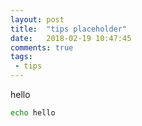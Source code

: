 ```yaml
---
layout: post
title:  "tips placeholder"
date:   2018-02-19 10:47:45
comments: true
tags:
 - tips
---
```


hello

```bash
echo hello
```
